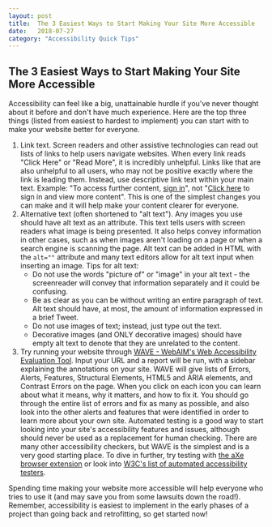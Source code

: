 ```yaml
---
layout: post
title:  The 3 Easiest Ways to Start Making Your Site More Accessible
date:   2018-07-27
category: "Accessibility Quick Tips"
---
```


## The 3 Easiest Ways to Start Making Your Site More Accessible
Accessibility can feel like a big, unattainable hurdle if you've never thought about it before and don't have much experience. Here are the top three things (listed from easiest to hardest to implement) you can start with to make your website better for everyone.
1. Link text. Screen readers and other assistive technologies can read out lists of links to help users navigate websites. When every link reads "Click Here" or "Read More", it is incredibly unhelpful. Links like that are also unhelpful to all users, who may not be positive exactly where the link is leading them. Instead, use descriptive link text within your main text. Example: "To access further content, [sign in](#)", not "[Click here](#) to sign in and view more content". This is one of the simplest changes you can make and it will help make your content clearer for everyone.
1. Alternative text (often shortened to "alt text"). Any images you use should have alt text as an attribute. This text tells users with screen readers what image is being presented. It also helps convey information in other cases, such as when images aren't loading on a page or when a search engine is scanning the page. Alt text can be added in HTML with the `alt=""` attribute and many text editors allow for alt text input when inserting an image. Tips for alt text:
    - Do not use the words "picture of" or "image" in your alt text - the screenreader will convey that information separately and it could be confusing.
    - Be as clear as you can be without writing an entire paragraph of text. Alt text should have, at most, the amount of information expressed in a brief Tweet.
    - Do not use images of text; instead, just type out the text.
    - Decorative images (and ONLY decorative images) should have empty alt text to denote that they are unrelated to the content.
1. Try running your website through [WAVE - WebAIM's Web Accessibility Evaluation Tool](http://wave.webaim.org/). Input your URL and a report will be run, with a sidebar explaining the annotations on your site. WAVE will give lists of Errors, Alerts, Features, Structural Elements, HTML5 and ARIA elements, and Contrast Errors on the page. When you click on each icon you can learn about what it means, why it matters, and how to fix it. You should go through the entire list of errors and fix as many as possible, and also look into the other alerts and features that were identified in order to learn more about your own site. Automated testing is a good way to start looking into your site's accessibility features and issues, although should never be used as a replacement for human checking. There are many other accessibility checkers, but WAVE is the simplest and is a very good starting place. To dive in further, try testing with [the aXe browser extension](https://www.deque.com/axe/) or look into [W3C's list of automated accessibility testers](https://www.w3.org/WAI/ER/tools/). 

Spending time making your website more accessible will help everyone who tries to use it (and may save you from some lawsuits down the road!). Remember, accessibility is easiest to implement in the early phases of a project than going back and retrofitting, so get started now!
